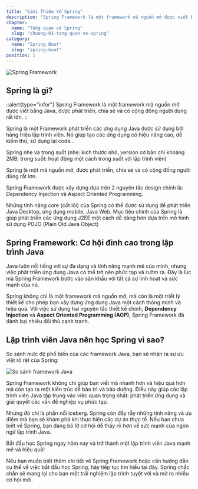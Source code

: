 ```yaml
---
title: "Giới Thiệu Về Spring"
description: "Spring Framework là một framework mã nguồn mở được viết bằng Java, được phát triển, chia sẻ và có cộng đồng người dùng rất lớn. Nó được xem như là một giải pháp kiến trúc tốt nhất của Java EE hiện nay."
chapter:
  name: "Tổng quan về Spring"
  slug: "chuong-01-tong-quan-ve-spring"
category:
  name: "Spring Boot"
  slug: "spring-boot"
position: 1
---
```


![Spring Framework](https://github.com/techmely/hoc-lap-trinh/assets/29374426/3dcb73b2-1b7b-4dbe-9a76-7e90480f1fa5)

## Spring là gì?

::alert{type="infor"}
Spring Framework là một framework mã nguồn mở được viết bằng Java, được phát triển, chia sẻ và có cộng đồng người dùng rất lớn.
::

Spring là một Framework phát triển các ứng dụng Java được sử dụng bởi hàng triệu lập trình viên. Nó giúp tạo các ứng dụng có hiệu năng cao, dễ kiểm thử, sử dụng lại code…

Spring nhẹ và trong suốt (nhẹ: kích thước nhỏ, version cơ bản chỉ khoảng 2MB; trong suốt: hoạt động một cách trong suốt với lập trình viên)

Spring là một mã nguồn mở, được phát triển, chia sẻ và có cộng đồng người dùng rất lơn.

Spring Framework được xây dựng dựa trên 2 nguyên tắc design chính là: Dependency Injection và Aspect Oriented Programming.

Những tính năng core (cốt lõi) của Spring có thể được sử dụng để phát triển Java Desktop, ứng dụng mobile, Java Web. Mục tiêu chính của Spring là giúp phát triển các ứng dụng J2EE một cách dễ dàng hơn dựa trên mô hình sử dụng POJO (Plain Old Java Object)

## Spring Framework: Cơ hội đỉnh cao trong lập trình Java

Java luôn nổi tiếng với sự đa dạng và tính năng mạnh mẽ của mình, nhưng việc phát triển ứng dụng Java có thể trở nên phức tạp và rườm rà. Đây là lúc mà Spring Framework bước vào sân khấu với tất cả sự linh hoạt và sức mạnh của nó.

Spring không chỉ là một framework mã nguồn mở, mà còn là một triết lý thiết kế cho phép bạn xây dựng ứng dụng Java một cách thông minh và hiệu quả. Với việc sử dụng hai nguyên tắc thiết kế chính, **Dependency Injection** và **Aspect Oriented Programming (AOP)**, Spring Framework đã đánh bại nhiều đối thủ cạnh tranh.

## Lập trình viên Java nên học Spring vì sao?

So sánh mức độ phổ biến của các framework Java, bạn sẽ nhận ra sự ưu việt rõ rệt của Spring:

![So sánh framework Java](https://github.com/techmely/hoc-lap-trinh/assets/29374426/788c1b67-e98e-46fd-9e2e-19fe1aa45eae)

Spring Framework không chỉ giúp bạn viết mã nhanh hơn và hiệu quả hơn mà còn tạo ra một kiến trúc dễ bảo trì và bảo dưỡng. Điều này giúp các lập trình viên Java tập trung vào việc quan trọng nhất: phát triển ứng dụng và giải quyết các vấn đề nghiệp vụ phức tạp.

Nhưng đó chỉ là phần nổi iceberg. Spring còn đầy rẫy những tính năng và ưu điểm mà bạn sẽ khám phá khi thực hiện các dự án thực tế. Nếu bạn chưa biết về Spring, bạn đang bỏ lỡ cơ hội để thấy rõ hơn về sức mạnh của ngôn ngữ lập trình Java.

Bắt đầu học Spring ngay hôm nay và trở thành một lập trình viên Java mạnh mẽ và hiệu quả!

Nếu bạn muốn biết thêm chi tiết về Spring Framework hoặc cần hướng dẫn cụ thể về việc bắt đầu học Spring, hãy tiếp tục tìm hiểu tại đây. Spring chắc chắn sẽ mang lại cho bạn một trải nghiệm lập trình tuyệt vời và mở ra nhiều cơ hội mới.
